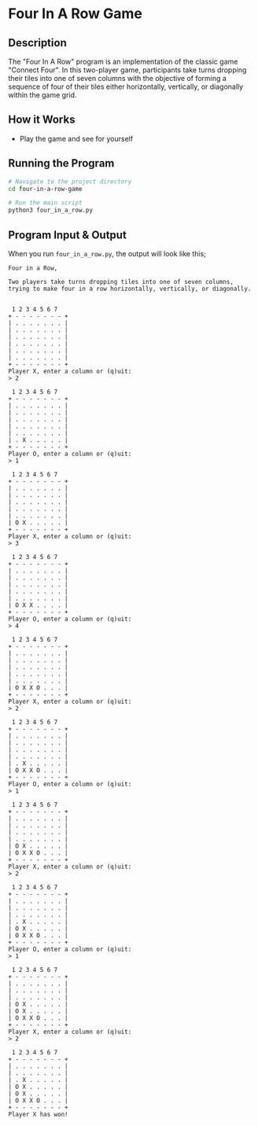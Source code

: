 # Four In A Row Game

## Description

The "Four In A Row" program is an implementation of the classic game "Connect Four". In this two-player game, participants take turns dropping their tiles into one of seven columns with the objective of forming a sequence of four of their tiles either horizontally, vertically, or diagonally within the game grid.

## How it Works

- Play the game and see for yourself

## Running the Program

```bash
# Navigate to the project directory
cd four-in-a-row-game

# Run the main script
python3 four_in_a_row.py
```

## Program Input & Output

When you run `four_in_a_row.py`, the output will look like this;

```
Four in a Row,

Two players take turns dropping tiles into one of seven columns, trying to make four in a row horizontally, vertically, or diagonally.


 1 2 3 4 5 6 7
+ - - - - - - - +
| . . . . . . . |
| . . . . . . . |
| . . . . . . . |
| . . . . . . . |
| . . . . . . . |
| . . . . . . . |
+ - - - - - - - +
Player X, enter a column or (q)uit:
> 2

 1 2 3 4 5 6 7
+ - - - - - - - +
| . . . . . . . |
| . . . . . . . |
| . . . . . . . |
| . . . . . . . |
| . . . . . . . |
| . X . . . . . |
+ - - - - - - - +
Player O, enter a column or (q)uit:
> 1

 1 2 3 4 5 6 7
+ - - - - - - - +
| . . . . . . . |
| . . . . . . . |
| . . . . . . . |
| . . . . . . . |
| . . . . . . . |
| O X . . . . . |
+ - - - - - - - +
Player X, enter a column or (q)uit:
> 3

 1 2 3 4 5 6 7
+ - - - - - - - +
| . . . . . . . |
| . . . . . . . |
| . . . . . . . |
| . . . . . . . |
| . . . . . . . |
| O X X . . . . |
+ - - - - - - - +
Player O, enter a column or (q)uit:
> 4

 1 2 3 4 5 6 7
+ - - - - - - - +
| . . . . . . . |
| . . . . . . . |
| . . . . . . . |
| . . . . . . . |
| . . . . . . . |
| O X X O . . . |
+ - - - - - - - +
Player X, enter a column or (q)uit:
> 2

 1 2 3 4 5 6 7
+ - - - - - - - +
| . . . . . . . |
| . . . . . . . |
| . . . . . . . |
| . . . . . . . |
| . X . . . . . |
| O X X O . . . |
+ - - - - - - - +
Player O, enter a column or (q)uit:
> 1

 1 2 3 4 5 6 7
+ - - - - - - - +
| . . . . . . . |
| . . . . . . . |
| . . . . . . . |
| . . . . . . . |
| O X . . . . . |
| O X X O . . . |
+ - - - - - - - +
Player X, enter a column or (q)uit:
> 2

 1 2 3 4 5 6 7
+ - - - - - - - +
| . . . . . . . |
| . . . . . . . |
| . . . . . . . |
| . X . . . . . |
| O X . . . . . |
| O X X O . . . |
+ - - - - - - - +
Player O, enter a column or (q)uit:
> 1

 1 2 3 4 5 6 7
+ - - - - - - - +
| . . . . . . . |
| . . . . . . . |
| . . . . . . . |
| O X . . . . . |
| O X . . . . . |
| O X X O . . . |
+ - - - - - - - +
Player X, enter a column or (q)uit:
> 2

 1 2 3 4 5 6 7
+ - - - - - - - +
| . . . . . . . |
| . . . . . . . |
| . X . . . . . |
| O X . . . . . |
| O X . . . . . |
| O X X O . . . |
+ - - - - - - - +
Player X has won!
```
